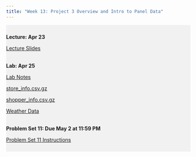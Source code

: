 ```yaml
---
title: "Week 13: Project 3 Overview and Intro to Panel Data"
---
```


<div style="background-color:rgba(0, 0, 0, 0.0470588); text-align:left; vertical-align: middle; padding:10px 0;">

<b>Lecture: Apr 23</b> <br>

<a  href="/materials/unit_03/week_01/lecture_03_week_01.html" target="_blank">Lecture Slides</a> <br> <br>


<b>Lab: Apr 25</b> <br>

<a  href="/materials/unit_03/week_01/lab_03_week_01.html" target="_blank">Lab Notes</a> <br>  

<a  href="/materials/unit_03/inputs/store_info.csv.gz" target="_blank">store_info.csv.gz</a> <br>  

<a  href="/materials/unit_03/inputs/shopper_info.csv.gz" target="_blank">shopper_info.csv.gz</a> <br>  

<a  href="/materials/unit_03/inputs/gridmet_county_daily_2023-2023.csv.gz" target="_blank">Weather Data</a> <br> <br>  

<!--
<a  href="https://youtu.be/k8T9qXKpoXs" target="_blank">Freakonomics, M.D. - Sugar </a> <br> 
 
<a  href="/materials/unit_03/week_01/lab_script.R" target="_blank">Lab Script</a> <br>  
 
 <a  href="https://colostate-my.sharepoint.com/:f:/g/personal/jbayham_colostate_edu/EgFfaomIJ8VOoPLiTz6YXfEBXQqoY1eiOuDmpPpur7f9Ow?e=zDMuWi" target="_blank">Lab Datasets</a> <br>
-->

<b> Problem Set 11: Due May 2 at 11:59 PM</b> <br>

<a  href="/materials/unit_03/week_01/ps_03_week_01.html" target="_blank">Problem Set 11 Instructions</a> <br>  
<!--
<a  href="https://colostate-my.sharepoint.com/:f:/g/personal/jbayham_colostate_edu/Ene2gKXT9QBMr5Zb383dEeYBmvLFvFZR6PTwxUcGNza_0g?e=gwtVHm" target="_blank">Treatment datasets</a> <br> 

<a  href="https://colostate-my.sharepoint.com/:f:/g/personal/jbayham_colostate_edu/EsuPJcqiDPZFu0qJ-JONVLcB1gnp08EAm2LuTPAHVz2yqA?e=IsLJkA" target="_blank">Other datasets</a> <br> <br>
-->


</div>

<br> 

